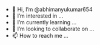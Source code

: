 - 👋 Hi, I’m @abhimanyukumar654
- 👀 I’m interested in ...
- 🌱 I’m currently learning ...
- 💞️ I’m looking to collaborate on ...
- 📫 How to reach me ...

<!---
abhimanyukumar654/abhimanyukumar654 is a ✨ special ✨ repository because its `README.md` (this file) appears on your GitHub profile.
You can click the Preview link to take a look at your changes.
--->

